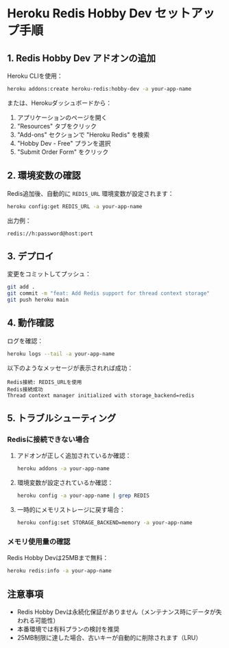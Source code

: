 # Heroku Redis Hobby Dev セットアップ手順

## 1. Redis Hobby Dev アドオンの追加

Heroku CLIを使用：
```bash
heroku addons:create heroku-redis:hobby-dev -a your-app-name
```

または、Herokuダッシュボードから：
1. アプリケーションのページを開く
2. "Resources" タブをクリック
3. "Add-ons" セクションで "Heroku Redis" を検索
4. "Hobby Dev - Free" プランを選択
5. "Submit Order Form" をクリック

## 2. 環境変数の確認

Redis追加後、自動的に `REDIS_URL` 環境変数が設定されます：

```bash
heroku config:get REDIS_URL -a your-app-name
```

出力例：
```
redis://h:password@host:port
```

## 3. デプロイ

変更をコミットしてプッシュ：
```bash
git add .
git commit -m "feat: Add Redis support for thread context storage"
git push heroku main
```

## 4. 動作確認

ログを確認：
```bash
heroku logs --tail -a your-app-name
```

以下のようなメッセージが表示されれば成功：
```
Redis接続: REDIS_URLを使用
Redis接続成功
Thread context manager initialized with storage_backend=redis
```

## 5. トラブルシューティング

### Redisに接続できない場合

1. アドオンが正しく追加されているか確認：
   ```bash
   heroku addons -a your-app-name
   ```

2. 環境変数が設定されているか確認：
   ```bash
   heroku config -a your-app-name | grep REDIS
   ```

3. 一時的にメモリストレージに戻す場合：
   ```bash
   heroku config:set STORAGE_BACKEND=memory -a your-app-name
   ```

### メモリ使用量の確認

Redis Hobby Devは25MBまで無料：
```bash
heroku redis:info -a your-app-name
```

## 注意事項

- Redis Hobby Devは永続化保証がありません（メンテナンス時にデータが失われる可能性）
- 本番環境では有料プランの検討を推奨
- 25MB制限に達した場合、古いキーが自動的に削除されます（LRU）